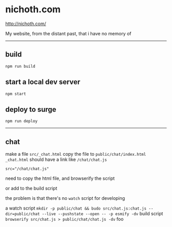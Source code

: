 # nichoth.com

http://nichoth.com/

My website, from the distant past, that i have no memory of

---------------------

## build
```
npm run build
```

## start a local dev server
```
npm start
```

## deploy to surge
```
npm run deploy
```

----------------------------------------------------------

## chat

make a file `src/_chat.html`
copy the file to `public/chat/index.html`
`_chat.html` should have a link like `/chat/chat.js`

`src="/chat/chat.js"`

need to copy the html file, and browserify the script

or add to the build script

the problem is that there's no `watch` script for developing

a watch script
`mkdir -p public/chat && budo src/chat.js:chat.js --dir=public/chat --live --pushstate --open -- -p esmify -dv`
build script
`browserify src/chat.js > public/chat/chat.js -dv`
foo
